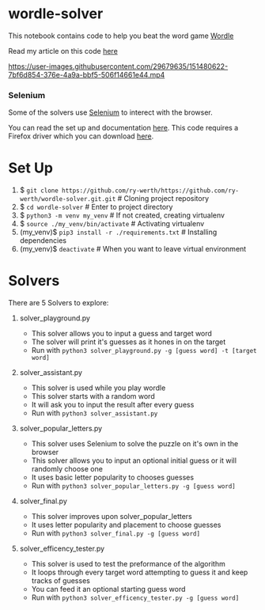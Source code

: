 # wordle-solver
This notebook contains code to help you beat the word game [Wordle](https://www.powerlanguage.co.uk/wordle/)

Read my article on this code [here](https://medium.com/p/298d05b7685/edit)


https://user-images.githubusercontent.com/29679635/151480622-7bf6d854-376e-4a9a-bbf5-506f14661e44.mp4


### Selenium

Some of the solvers use [Selenium](https://www.selenium.dev/) to interect with the browser. 

You can read the set up and documentation [here](https://pypi.org/project/selenium/).
This code requires a Firefox driver which you can download [here](https://github.com/mozilla/geckodriver/releases).

# Set Up
1. $ `git clone https://github.com/ry-werth/https://github.com/ry-werth/wordle-solver.git.git`     # Cloning project repository
2. $ `cd wordle-solver`    # Enter to project directory
3. $ `python3 -m venv my_venv`     # If not created, creating virtualenv
4. $ `source ./my_venv/bin/activate`     # Activating virtualenv
5. (my_venv)$ `pip3 install -r ./requirements.txt`     # Installing dependencies
6. (my_venv)$ `deactivate`    # When you want to leave virtual environment

# Solvers
There are 5 Solvers to explore:

1. solver_playground.py
   - This solver allows you to input a guess and target word
   - The solver will print it's guesses as it hones in on the target
   - Run with `python3 solver_playground.py -g [guess word] -t [target word]`

2. solver_assistant.py
   - This solver is used while you play wordle
   - This solver starts with a random word
   - It will ask you to input the result after every guess
   - Run with `python3 solver_assistant.py`

3. solver_popular_letters.py
   - This solver uses Selenium to solve the puzzle on it's own in the browser
   - This solver allows you to input an optional initial guess or it will randomly choose one
   - It uses basic letter popularity to chooses guesses
   - Run with `python3 solver_popular_letters.py -g [guess word]`

4. solver_final.py
   - This solver improves upon solver_popular_letters
   - It uses letter popularity and placement to choose guesses
   - Run with `python3 solver_final.py -g [guess word]`

5. solver_efficency_tester.py
   - This solver is used to test the preformance of the algorithm
   - It loops through every target word attempting to guess it and keep tracks of guesses
   - You can feed it an optional starting guess word
   - Run with `python3 solver_efficency_tester.py -g [guess word]`




